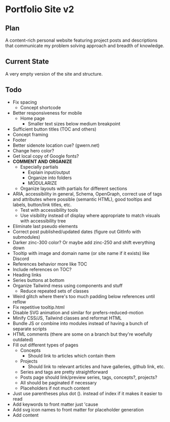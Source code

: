# Portfolio Site v2

## Plan

A content-rich personal website featuring project posts and descriptions that communicate my problem solving approach and breadth of knowledge.

## Current State

A very empty version of the site and structure.

## Todo

- Fix spacing
    - Concept shortcode
- Better responsiveness for mobile
    - Home page
        - Smaller text sizes below medium breakpoint
- Sufficient button titles (TOC and others)
- Concept framing
- Footer
- Better sidenote location cue? (gwern.net)
- Change hero color?
- Get local copy of Google fonts?
- **COMMENT AND ORGANIZE**
    - Especially partials
        - Explain input/output
        - Organize into folders
        - MODULARIZE
    - Organize layouts with partials for different sections
- ARIA, accessibility in general, Schema, OpenGraph, correct use of tags and attributes where possible (semantic HTML), good tooltips and labels, button/link titles, etc.
    - Test with accessibility tools
    - Use visibility instead of display where appropriate to match visuals with accessibility tree
- Eliminate last pseudo elements
- Correct post published/updated dates (figure out GitInfo with submodules)
- Darker zinc-300 color? Or maybe add zinc-250 and shift everything down
- Tooltip with image and domain name (or site name if it exists) like Discord
- References behavior more like TOC
- Include references on TOC?
- Heading links
- Series buttons at bottom
- Organize Tailwind mess using components and stuff
    - Reduce repeated sets of classes
- Weird glitch where there's too much padding below references until reflow
- Fix repetitive tooltip.html
- Disable SVG animation and similar for prefers-reduced-motion
- Minify CSS/JS, Tailwind classes and reformat HTML
- Bundle JS or combine into modules instead of having a bunch of separate scripts
- HTML comments (there are some on a branch but they're woefully outdated)
- Fill out different types of pages
    - Concepts
        - Should link to articles which contain them
    - Projects
        - Should link to relevant articles and have galleries, github link, etc.
    - Series and tags are pretty straightforward
    - Posts page should link/preview series, tags, concepts?, projects?
    - All should be paginated if necessary
    - Placeholders if not much content
- Just use parentheses plus dot (). instead of index if it makes it easier to read
- Add keywords to front matter just 'cause
- Add svg icon names to front matter for placeholder generation
- Add content